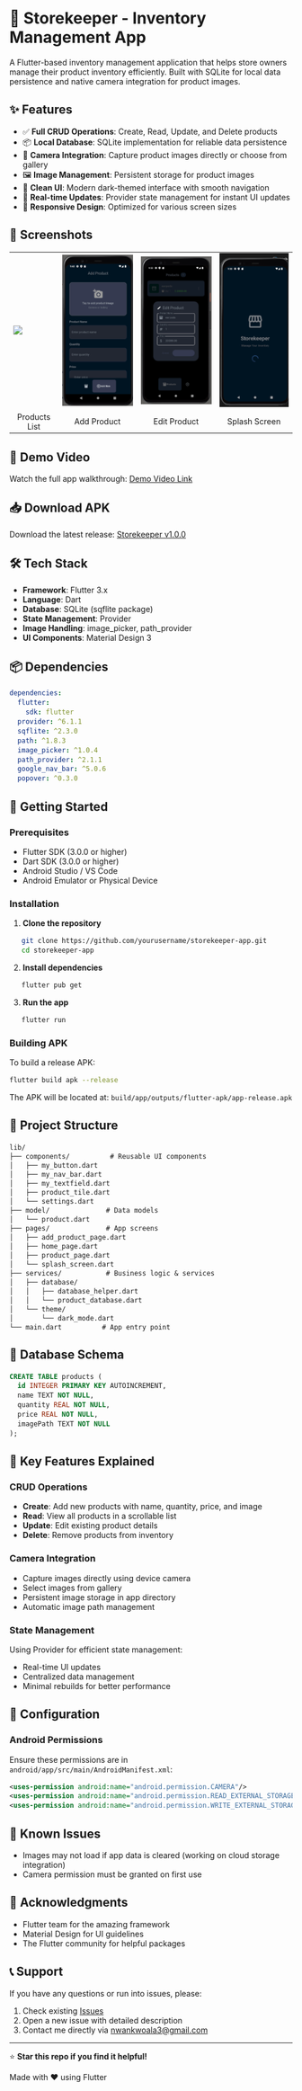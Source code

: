 # 🏪 Storekeeper - Inventory Management App

A Flutter-based inventory management application that helps store owners manage their product inventory efficiently. Built with SQLite for local data persistence and native camera integration for product images.



## ✨ Features

- ✅ **Full CRUD Operations**: Create, Read, Update, and Delete products
- 📦 **Local Database**: SQLite implementation for reliable data persistence
- 📸 **Camera Integration**: Capture product images directly or choose from gallery
- 🖼️ **Image Management**: Persistent storage for product images
- 🎨 **Clean UI**: Modern dark-themed interface with smooth navigation
- 🔄 **Real-time Updates**: Provider state management for instant UI updates
- 📱 **Responsive Design**: Optimized for various screen sizes

## 📱 Screenshots

<table>
  <tr>
    <td><img src="assets/products_list.png" width="200"/></td>
    <td><img src="assets/add_product.png" width="200"/></td>
    <td><img src="assets/edit_product.png" width="200"/></td>
    <td><img src="assets/slash_screen.png" width="200"/></td>
  </tr>
  <tr>
    <td align="center">Products List</td>
    <td align="center">Add Product</td>
    <td align="center">Edit Product</td>
    <td align="center">Splash Screen</td>
  </tr>
</table>

## 🎥 Demo Video

Watch the full app walkthrough: [Demo Video Link](https://drive.google.com/file/d/15DCY85PkOM1LLuMGZzLTWupBelFQo3NQ/view?usp=sharing)

## 📥 Download APK

Download the latest release: [Storekeeper v1.0.0](https://appetize.io/app/b_ec7gugls3gwvkw73fceipz5hfm)

## 🛠️ Tech Stack

- **Framework**: Flutter 3.x
- **Language**: Dart
- **Database**: SQLite (sqflite package)
- **State Management**: Provider
- **Image Handling**: image_picker, path_provider
- **UI Components**: Material Design 3

## 📦 Dependencies

```yaml
dependencies:
  flutter:
    sdk: flutter
  provider: ^6.1.1
  sqflite: ^2.3.0
  path: ^1.8.3
  image_picker: ^1.0.4
  path_provider: ^2.1.1
  google_nav_bar: ^5.0.6
  popover: ^0.3.0
```

## 🚀 Getting Started

### Prerequisites

- Flutter SDK (3.0.0 or higher)
- Dart SDK (3.0.0 or higher)
- Android Studio / VS Code
- Android Emulator or Physical Device

### Installation

1. **Clone the repository**

```bash
   git clone https://github.com/yourusername/storekeeper-app.git
   cd storekeeper-app
```

2. **Install dependencies**

```bash
   flutter pub get
```

3. **Run the app**

```bash
   flutter run
```

### Building APK

To build a release APK:

```bash
flutter build apk --release
```

The APK will be located at: `build/app/outputs/flutter-apk/app-release.apk`

## 📂 Project Structure

```
lib/
├── components/          # Reusable UI components
│   ├── my_button.dart
│   ├── my_nav_bar.dart
│   ├── my_textfield.dart
│   ├── product_tile.dart
│   └── settings.dart
├── model/              # Data models
│   └── product.dart
├── pages/              # App screens
│   ├── add_product_page.dart
│   ├── home_page.dart
│   ├── product_page.dart
│   └── splash_screen.dart
├── services/           # Business logic & services
│   ├── database/
│   │   ├── database_helper.dart
│   │   └── product_database.dart
│   └── theme/
│       └── dark_mode.dart
└── main.dart          # App entry point
```

## 💾 Database Schema

```sql
CREATE TABLE products (
  id INTEGER PRIMARY KEY AUTOINCREMENT,
  name TEXT NOT NULL,
  quantity REAL NOT NULL,
  price REAL NOT NULL,
  imagePath TEXT NOT NULL
);
```

## 🎯 Key Features Explained

### CRUD Operations

- **Create**: Add new products with name, quantity, price, and image
- **Read**: View all products in a scrollable list
- **Update**: Edit existing product details
- **Delete**: Remove products from inventory

### Camera Integration

- Capture images directly using device camera
- Select images from gallery
- Persistent image storage in app directory
- Automatic image path management

### State Management

Using Provider for efficient state management:

- Real-time UI updates
- Centralized data management
- Minimal rebuilds for better performance

## 🔧 Configuration

### Android Permissions

Ensure these permissions are in `android/app/src/main/AndroidManifest.xml`:

```xml
<uses-permission android:name="android.permission.CAMERA"/>
<uses-permission android:name="android.permission.READ_EXTERNAL_STORAGE"/>
<uses-permission android:name="android.permission.WRITE_EXTERNAL_STORAGE"/>
```

## 🐛 Known Issues

- Images may not load if app data is cleared (working on cloud storage integration)
- Camera permission must be granted on first use

## 🙏 Acknowledgments

- Flutter team for the amazing framework
- Material Design for UI guidelines
- The Flutter community for helpful packages

## 📞 Support

If you have any questions or run into issues, please:

1. Check existing [Issues](https://github.com/yourusername/storekeeper-app/issues)
2. Open a new issue with detailed description
3. Contact me directly via [nwankwoala3@gmail.com](mailto:nwankwoala3@gmail.com)

---

⭐ **Star this repo if you find it helpful!**

Made with ❤️ using Flutter
